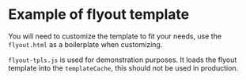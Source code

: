 # Example of flyout template

You will need to customize the template to fit your needs, use the `flyout.html` as a boilerplate when customizing.

`flyout-tpls.js` is used for demonstration purposes. It loads the flyout template into the `templateCache`, this should not be used in production.
